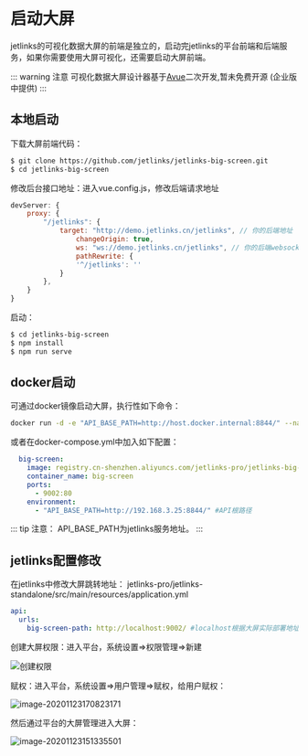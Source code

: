 # 启动大屏

jetlinks的可视化数据大屏的前端是独立的，启动完jetlinks的平台前端和后端服务，如果你需要使用大屏可视化，还需要启动大屏前端。

::: warning 注意
可视化数据大屏设计器基于[Avue](https://www.avuejs.com/)二次开发,暂未免费开源 (企业版中提供)
:::

## 本地启动
下载大屏前端代码：

```bash
$ git clone https://github.com/jetlinks/jetlinks-big-screen.git
$ cd jetlinks-big-screen
```

修改后台接口地址：进入vue.config.js，修改后端请求地址

```javascript
devServer: {
    proxy: {
        "/jetlinks": {
            target: "http://demo.jetlinks.cn/jetlinks", // 你的后端地址
                changeOrigin: true,
                ws: "ws://demo.jetlinks.cn/jetlinks", // 你的后端websocket地址
                pathRewrite: {
                '^/jetlinks': ''
            }
        },
    }
}
```

启动：

```bash
$ cd jetlinks-big-screen
$ npm install
$ npm run serve 
```

## docker启动
可通过docker镜像启动大屏，执行性如下命令：  
```bash
docker run -d -e "API_BASE_PATH=http://host.docker.internal:8844/" --name=big-screen -p 9002:80 registry.cn-shenzhen.aliyuncs.com/jetlinks-pro/jetlinks-big-screen:1.0.0
```

或者在docker-compose.yml中加入如下配置：
```yaml
  big-screen:
    image: registry.cn-shenzhen.aliyuncs.com/jetlinks-pro/jetlinks-big-screen:1.0.0
    container_name: big-screen
    ports:
      - 9002:80
    environment:
      - "API_BASE_PATH=http://192.168.3.25:8844/" #API根路径
```

::: tip 注意：
API_BASE_PATH为jetlinks服务地址。
:::

## jetlinks配置修改
在jetlinks中修改大屏跳转地址： jetlinks-pro/jetlinks-standalone/src/main/resources/application.yml
```yaml
api:
  urls:
    big-screen-path: http://localhost:9002/ #localhost根据大屏实际部署地址修改
```
创建大屏权限：进入平台，系统设置=>权限管理=>新建

![创建权限](big-screen-permission.png)

赋权：进入平台，系统设置=>用户管理=>赋权，给用户赋权：

![image-20201123170823171](image-20201123170823171.png)

然后通过平台的大屏管理进入大屏：

![image-20201123151335501](image-20201123151335501.png)













